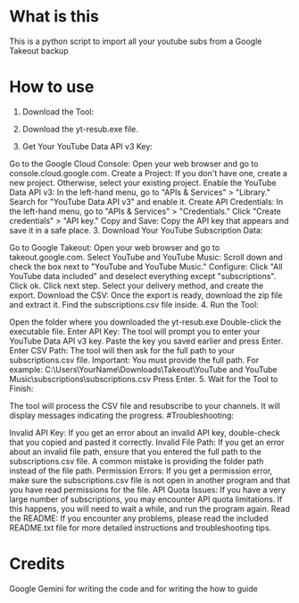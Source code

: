 # What is this
This is a python script to import all your youtube subs from a Google Takeout backup
# How to use
1. Download the Tool:

1. Download the yt-resub.exe file.
2. Get Your YouTube Data API v3 Key:

Go to the Google Cloud Console: Open your web browser and go to console.cloud.google.com.
Create a Project: If you don't have one, create a new project. Otherwise, select your existing project.
Enable the YouTube Data API v3: In the left-hand menu, go to "APIs & Services" > "Library." Search for "YouTube Data API v3" and enable it.
Create API Credentials: In the left-hand menu, go to "APIs & Services" > "Credentials." Click "Create credentials" > "API key."
Copy and Save: Copy the API key that appears and save it in a safe place.
3. Download Your YouTube Subscription Data:

Go to Google Takeout: Open your web browser and go to takeout.google.com.
Select YouTube and YouTube Music: Scroll down and check the box next to "YouTube and YouTube Music."
Configure: Click "All YouTube data included" and deselect everything except "subscriptions". Click ok. Click next step. Select your delivery method, and create the export.
Download the CSV: Once the export is ready, download the zip file and extract it. Find the subscriptions.csv file inside.
4. Run the Tool:

Open the folder where you downloaded the yt-resub.exe
Double-click the executable file.
Enter API Key: The tool will prompt you to enter your YouTube Data API v3 key. Paste the key you saved earlier and press Enter.
Enter CSV Path: The tool will then ask for the full path to your subscriptions.csv file.
Important: You must provide the full path. For example: C:\Users\YourName\Downloads\Takeout\YouTube and YouTube Music\subscriptions\subscriptions.csv
Press Enter.
5. Wait for the Tool to Finish:

The tool will process the CSV file and resubscribe to your channels.
It will display messages indicating the progress.
#Troubleshooting:

Invalid API Key: If you get an error about an invalid API key, double-check that you copied and pasted it correctly.
Invalid File Path: If you get an error about an invalid file path, ensure that you entered the full path to the subscriptions.csv file. A common mistake is providing the folder path instead of the file path.
Permission Errors: If you get a permission error, make sure the subscriptions.csv file is not open in another program and that you have read permissions for the file.
API Quota Issues: If you have a very large number of subscriptions, you may encounter API quota limitations. If this happens, you will need to wait a while, and run the program again.
Read the README: If you encounter any problems, please read the included README.txt file for more detailed instructions and troubleshooting tips.
# Credits
Google Gemini for writing the code and for writing the how to guide
